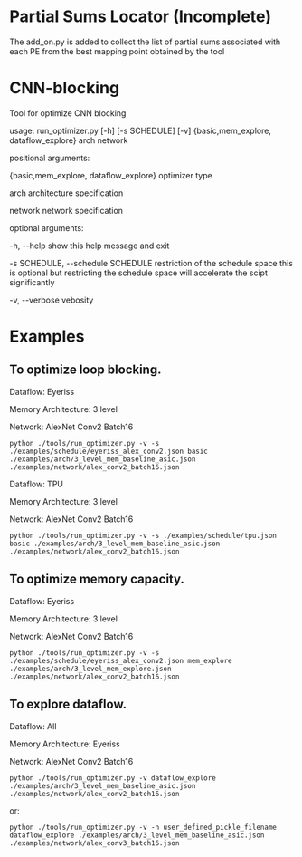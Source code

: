 # Partial Sums Locator (Incomplete)
The add_on.py is added to collect the list of partial sums associated with each PE from the best mapping point obtained by the tool

# CNN-blocking
Tool for optimize CNN blocking

usage: run_optimizer.py [-h] [-s SCHEDULE] [-v]
                        {basic,mem_explore, dataflow_explore} arch network

positional arguments:
  
  {basic,mem_explore, dataflow_explore}   optimizer type

  arch                  architecture specification

  network               network specification

optional arguments:

  -h, --help            show this help message and exit

  -s SCHEDULE, --schedule SCHEDULE restriction of the schedule space
  this is optional but restricting the schedule space will accelerate the scipt significantly

  -v, --verbose         vebosity


# Examples
## To optimize loop blocking.
Dataflow: Eyeriss

Memory Architecture: 3 level

Network: AlexNet Conv2 Batch16

```
python ./tools/run_optimizer.py -v -s ./examples/schedule/eyeriss_alex_conv2.json basic ./examples/arch/3_level_mem_baseline_asic.json ./examples/network/alex_conv2_batch16.json 
```

Dataflow: TPU

Memory Architecture: 3 level

Network: AlexNet Conv2 Batch16

```
python ./tools/run_optimizer.py -v -s ./examples/schedule/tpu.json basic ./examples/arch/3_level_mem_baseline_asic.json ./examples/network/alex_conv2_batch16.json
```

## To optimize memory capacity.
Dataflow: Eyeriss

Memory Architecture: 3 level

Network: AlexNet Conv2 Batch16

```
python ./tools/run_optimizer.py -v -s ./examples/schedule/eyeriss_alex_conv2.json mem_explore ./examples/arch/3_level_mem_explore.json ./examples/network/alex_conv2_batch16.json
```

## To explore dataflow.
Dataflow: All

Memory Architecture: Eyeriss

Network: AlexNet Conv2 Batch16

```
python ./tools/run_optimizer.py -v dataflow_explore ./examples/arch/3_level_mem_baseline_asic.json ./examples/network/alex_conv2_batch16.json
```

or:

```
python ./tools/run_optimizer.py -v -n user_defined_pickle_filename dataflow_explore ./examples/arch/3_level_mem_baseline_asic.json ./examples/network/alex_conv3_batch16.json
```
